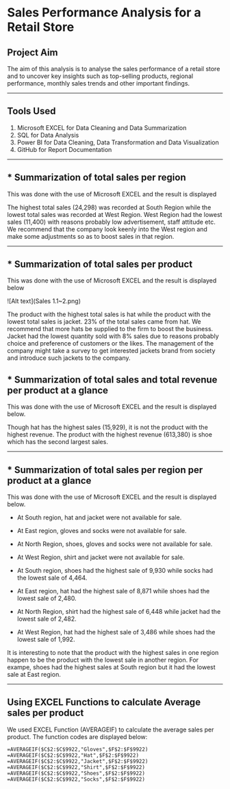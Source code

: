 # Sales Performance Analysis for a Retail Store

## Project Aim

The aim of this analysis is to  analyse the sales performance of a retail store and to uncover key insights such as top-selling products, regional performance, monthly sales trends and other important findings. 

-----------

## Tools Used
1. Microsoft EXCEL for Data Cleaning and Data Summarization
2. SQL for Data Analysis
3. Power BI for Data Cleaning, Data Transformation and Data Visualization
4. GitHub for Report Documentation
----------

## * Summarization of total sales per region
This was done with the use of Microsoft EXCEL and the result is displayed 

The highest total sales (24,298) was recorded at South Region while the lowest total sales was recorded at West Region. West Region had the lowest sales (11,400) with reasons probably low advertisement, staff attitude etc.
We recommend that the company look keenly into the West region and make some adjustments so as to boost sales in that region.

-----------
## * Summarization of total sales per product
This was done with the use of Microsoft EXCEL and the result is displayed below

![Alt text](Sales 1.1~2.png)

The product with the highest total sales is hat while the product with the lowest total sales is jacket. 23% of the total sales came from hat.
We recommend that more hats be supplied to the firm to boost the business.
Jacket had the lowest quantity sold with 8% sales due to reasons probably choice and preference of customers or the likes.
The management of the company might take a survey to get interested jackets brand from society and introduce such jackets to the company.


## * Summarization of total sales and total revenue per product at a glance
This was done with the use of Microsoft EXCEL and the result is displayed below.



Though hat has the highest sales (15,929), it is not the product with the highest revenue. 
The product with the highest revenue (613,380) is shoe which has the second largest sales. 

--------

## * Summarization of total sales per region per product at a glance
This was done with the use of Microsoft EXCEL and the result is displayed below.




- At South region, hat and jacket were not available for sale.
- At East region, gloves and socks were not available for sale.
- At North Region, shoes, gloves and socks were not available for sale.
- At West Region, shirt and jacket were not available for sale.

- At South region, shoes had the highest sale of 9,930 while socks had the lowest sale of 4,464.
- At East region, hat had the highest sale of 8,871 while shoes had the lowest sale of 2,480.
- At North Region, shirt had the highest sale of 6,448 while jacket  had the lowest sale of 2,482.
- At West Region, hat had the highest sale of 3,486 while shoes had the lowest sale of 1,992.

It is interesting to note that the product with the highest sales in one region happen to be the product with the lowest sale in another region. For exampe, shoes had the highest sales at South region but it had the lowest sale at East region.

-------

## Using EXCEL Functions to calculate Average sales per product

We used EXCEL Function (AVERAGEIF) to calculate the average sales per product.
The function codes are displayed below:

```MICROSOFT EXCEL
=AVERAGEIF($C$2:$C$9922,"Gloves",$F$2:$F$9922)
=AVERAGEIF($C$2:$C$9922,"Hat",$F$2:$F$9922)
=AVERAGEIF($C$2:$C$9922,"Jacket",$F$2:$F$9922)
=AVERAGEIF($C$2:$C$9922,"Shirt",$F$2:$F$9922)
=AVERAGEIF($C$2:$C$9922,"Shoes",$F$2:$F$9922)
=AVERAGEIF($C$2:$C$9922,"Socks",$F$2:$F$9922)
```
